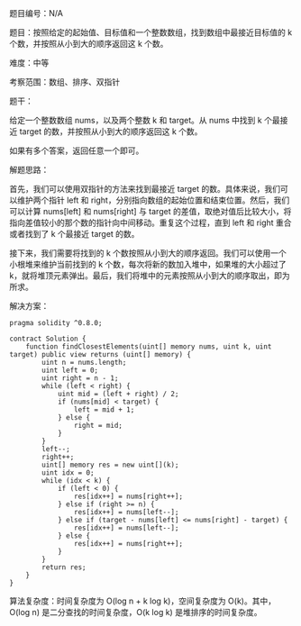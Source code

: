 题目编号：N/A

题目：按照给定的起始值、目标值和一个整数数组，找到数组中最接近目标值的 k 个数，并按照从小到大的顺序返回这 k 个数。

难度：中等

考察范围：数组、排序、双指针

题干：

给定一个整数数组 nums，以及两个整数 k 和 target。从 nums 中找到 k 个最接近 target 的数，并按照从小到大的顺序返回这 k 个数。

如果有多个答案，返回任意一个即可。

解题思路：

首先，我们可以使用双指针的方法来找到最接近 target 的数。具体来说，我们可以维护两个指针 left 和 right，分别指向数组的起始位置和结束位置。然后，我们可以计算 nums[left] 和 nums[right] 与 target 的差值，取绝对值后比较大小，将指向差值较小的那个数的指针向中间移动。重复这个过程，直到 left 和 right 重合或者找到了 k 个最接近 target 的数。

接下来，我们需要将找到的 k 个数按照从小到大的顺序返回。我们可以使用一个小根堆来维护当前找到的 k 个数，每次将新的数加入堆中，如果堆的大小超过了 k，就将堆顶元素弹出。最后，我们将堆中的元素按照从小到大的顺序取出，即为所求。

解决方案：

```solidity
pragma solidity ^0.8.0;

contract Solution {
    function findClosestElements(uint[] memory nums, uint k, uint target) public view returns (uint[] memory) {
        uint n = nums.length;
        uint left = 0;
        uint right = n - 1;
        while (left < right) {
            uint mid = (left + right) / 2;
            if (nums[mid] < target) {
                left = mid + 1;
            } else {
                right = mid;
            }
        }
        left--;
        right++;
        uint[] memory res = new uint[](k);
        uint idx = 0;
        while (idx < k) {
            if (left < 0) {
                res[idx++] = nums[right++];
            } else if (right >= n) {
                res[idx++] = nums[left--];
            } else if (target - nums[left] <= nums[right] - target) {
                res[idx++] = nums[left--];
            } else {
                res[idx++] = nums[right++];
            }
        }
        return res;
    }
}
```

算法复杂度：时间复杂度为 O(log n + k log k)，空间复杂度为 O(k)。其中，O(log n) 是二分查找的时间复杂度，O(k log k) 是堆排序的时间复杂度。